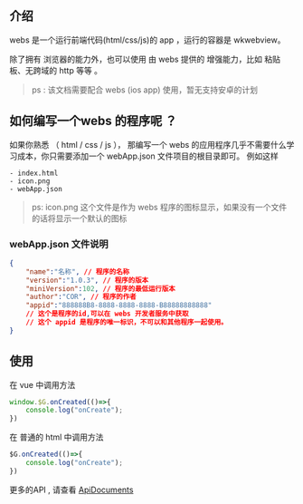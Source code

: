 ## 介绍

webs 是一个运行前端代码(html/css/js)的 app ，运行的容器是 wkwebview。

除了拥有 浏览器的能力外，也可以使用 由 webs 提供的 增强能力，比如 粘贴板、无跨域的 http 等等 。
> ps : 该文档需要配合 webs (ios app) 使用，暂无支持安卓的计划


## 如何编写一个webs 的程序呢 ？

 如果你熟悉 （ html / css / js ）， 那编写一个 webs 的应用程序几乎不需要什么学习成本，你只需要添加一个 webApp.json 文件项目的根目录即可。
例如这样

```shell
- index.html
- icon.png
- webApp.json
```

>ps: icon.png 这个文件是作为 webs 程序的图标显示，如果没有一个文件的话将显示一个默认的图标


### webApp.json 文件说明

```json
{
    "name":"名称", // 程序的名称
    "version":"1.0.3", // 程序的版本
    "miniVersion":102, // 程序的最低运行版本
    "author":"COR", // 程序的作者
    "appid":"888888B8-8888-8888-8888-B88888888888" 
    // 这个是程序的id,可以在 webs 开发者服务中获取
    // 这个 appid 是程序的唯一标识，不可以和其他程序一起使用。
}
```

## 使用 
在 vue 中调用方法

```javascript
window.$G.onCreated(()=>{
    console.log("onCreate");
})
```

在 普通的 html 中调用方法

```javascript
$G.onCreated(()=>{
    console.log("onCreate");
})
```

更多的API , 请查看 [ApiDocuments](./ApiDocuments.md)


